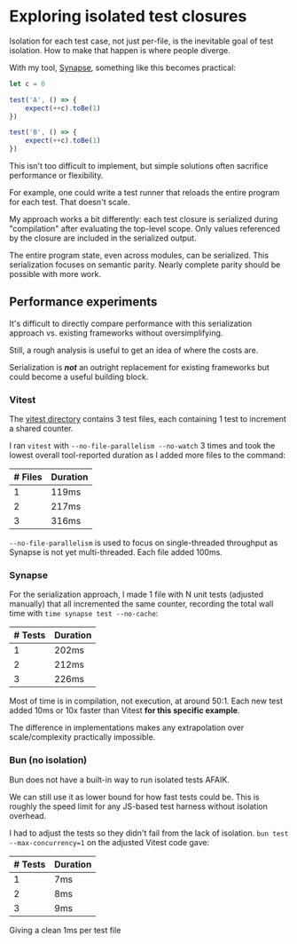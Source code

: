 # Exploring isolated test closures

Isolation for each test case, not just per-file, is the inevitable goal of test isolation. How to make that happen is where people diverge. 

With my tool, [Synapse](https://github.com/Cohesible/synapse), something like this becomes practical:

```ts
let c = 0 

test('A', () => { 
    expect(++c).toBe(1)
}) 

test('B', () => {
    expect(++c).toBe(1)
})
```

This isn't too difficult to implement, but simple solutions often sacrifice performance or flexibility. 

For example, one could write a test runner that reloads the entire program for each test. That doesn't scale.

My approach works a bit differently: each test closure is serialized during "compilation" after evaluating the top-level scope. Only values referenced by the closure are included in the serialized output.

The entire program state, even across modules, can be serialized. This serialization focuses on semantic parity. Nearly complete parity should be possible with more work. 

## Performance experiments

It's difficult to directly compare performance with this serialization approach vs. existing frameworks without oversimplifying. 

Still, a rough analysis is useful to get an idea of where the costs are. 

Serialization is **_not_** an outright replacement for existing frameworks but could become a useful building block.

### Vitest

The [vitest directory](./vitest/) contains 3 test files, each containing 1 test to increment a shared counter.

I ran `vitest` with `--no-file-parallelism --no-watch` 3 times and took the lowest overall tool-reported duration as I added more files to the command:

| # Files  | Duration |
|----------|----------|
| 1        | 119ms    |
| 2        | 217ms    |
| 3        | 316ms    |


`--no-file-parallelism` is used to focus on single-threaded throughput as Synapse is not yet multi-threaded. Each file added 100ms.

### Synapse

For the serialization approach, I made 1 file with N unit tests (adjusted manually) that all incremented the same counter, recording the total wall time with `time synapse test --no-cache`:

| # Tests  | Duration |
|----------|----------|
| 1        | 202ms    |
| 2        | 212ms    |
| 3        | 226ms    |


Most of time is in compilation, not execution, at around 50:1. Each new test added 10ms or 10x faster than Vitest **for this specific example**.

The difference in implementations makes any extrapolation over scale/complexity practically impossible.

### Bun (no isolation)

Bun does not have a built-in way to run isolated tests AFAIK. 

We can still use it as lower bound for how fast tests could be. This is roughly the speed limit for any JS-based test harness without isolation overhead.

I had to adjust the tests so they didn't fail from the lack of isolation. `bun test --max-concurrency=1` on the adjusted Vitest code gave:

| # Tests  | Duration |
|----------|----------|
| 1        | 7ms      |
| 2        | 8ms      |
| 3        | 9ms      |

Giving a clean 1ms per test file
